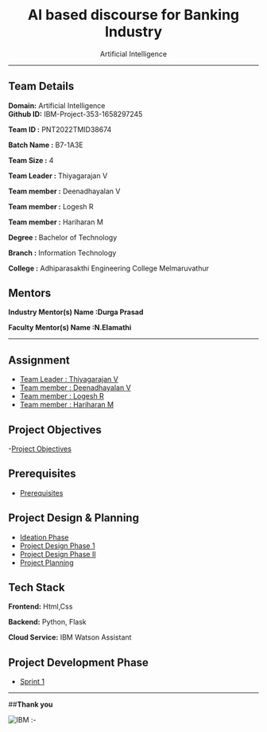 <p align="center" style="margin-bottom: 0px !important;">
</p>
<h1 align="center" style="margin-top: 0px;">AI based discourse for Banking Industry</h1>

<p align="center" >Artificial Intelligence</p>

---

## Team Details
**Domain:** Artificial Intelligence                     
**Github ID:** IBM-Project-353-1658297245

**Team ID :** PNT2022TMID38674 

**Batch Name :** B7-1A3E

**Team Size :** 4

**Team Leader :** Thiyagarajan V 

**Team member :** Deenadhayalan V

**Team member :** Logesh R

**Team member :** Hariharan M 

**Degree	:**	
Bachelor of Technology

**Branch	:**	
Information Technology

**College	:**	
Adhiparasakthi Engineering College Melmaruvathur

## Mentors

**Industry Mentor(s) Name :Durga Prasad** 

**Faculty Mentor(s) Name :N.Elamathi** 

---

## Assignment  

 - [Team Leader : Thiyagarajan V ](https://github.com/IBM-EPBL/IBM-Project-353-1658297245/tree/main/Assignments/Team%20Lead%20(Thiyagarajan%20V))
 - [Team member : Deenadhayalan V ](https://github.com/IBM-EPBL/IBM-Project-353-1658297245/tree/main/Assignments/Team%20Member%201%20(Deenadhayalan%20V))
 - [Team member : Logesh R ](https://github.com/IBM-EPBL/IBM-Project-353-1658297245/tree/main/Assignments/Team%20Member%202%20(Logesh%20R))
 - [Team member : Hariharan M ](https://github.com/IBM-EPBL/IBM-Project-353-1658297245/tree/main/Assignments/Team%20Member%203%20(Hariharan%20M))

## Project Objectives
-[Project Objectives](https://github.com/IBM-EPBL/IBM-Project-353-1658297245/tree/main/Project%20Objectives)

## Prerequisites
- [Prerequisites](https://github.com/IBM-EPBL/IBM-Project-353-1658297245/tree/main/Prerequisites)

## Project Design & Planning
- [Ideation Phase](https://github.com/IBM-EPBL/IBM-Project-353-1658297245/tree/main/Project%20Design%20%26%20Planning/Ideation%20Phase)
- [Project Design Phase 1](https://github.com/IBM-EPBL/IBM-Project-353-1658297245/tree/main/Project%20Design%20%26%20Planning/Project%20Design%20phase-I)
- [Project Design Phase II](https://github.com/IBM-EPBL/IBM-Project-353-1658297245/tree/main/Project%20Design%20%26%20Planning/Project%20Design%20Phase-II)
- [Project Planning](https://github.com/IBM-EPBL/IBM-Project-353-1658297245/tree/main/Project%20Design%20%26%20Planning/Project%20Planning%20Phase)

## Tech Stack

**Frontend:** Html,Css

**Backend:** Python, Flask 

**Cloud Service:** IBM Watson Assistant

## Project Development Phase
- [Sprint 1](https://github.com/IBM-EPBL/IBM-Project-353-1658297245/tree/main/Project%20Development%20Phase/Sprint%201)

---

##**Thank you**

![IBM :-](https://www.ibm.com/brand/experience-guides/developer/b1db1ae501d522a1a4b49613fe07c9f1/01_8-bar-positive.svg)

